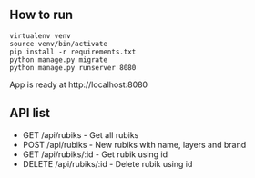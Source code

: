 ## How to run

```
virtualenv venv
source venv/bin/activate
pip install -r requirements.txt
python manage.py migrate
python manage.py runserver 8080
```

App is ready at http://localhost:8080

## API list

-   GET /api/rubiks - Get all rubiks
-   POST /api/rubiks - New rubiks with name, layers and brand
-   GET /api/rubiks/:id - Get rubik using id
-   DELETE /api/rubiks/:id - Delete rubik using id
